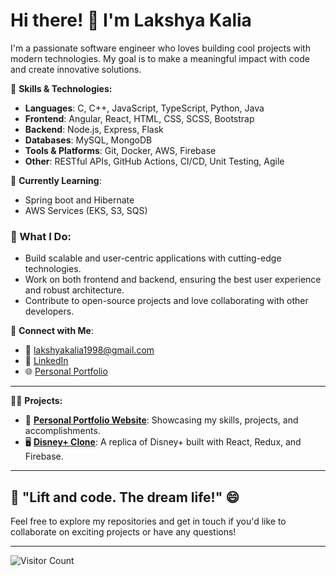 # Hi there! 👋 I'm Lakshya Kalia

I'm a passionate software engineer who loves building cool projects with modern technologies. My goal is to make a meaningful impact with code and create innovative solutions.

🚀 **Skills & Technologies:**
- **Languages**: C, C++, JavaScript, TypeScript, Python, Java
- **Frontend**: Angular, React, HTML, CSS, SCSS, Bootstrap
- **Backend**: Node.js, Express, Flask
- **Databases**: MySQL, MongoDB
- **Tools & Platforms**: Git, Docker, AWS, Firebase
- **Other**: RESTful APIs, GitHub Actions, CI/CD, Unit Testing, Agile

🌟 **Currently Learning**:
- Spring boot and Hibernate
- AWS Services (EKS, S3, SQS)

### 🚀 What I Do:
- Build scalable and user-centric applications with cutting-edge technologies.
- Work on both frontend and backend, ensuring the best user experience and robust architecture.
- Contribute to open-source projects and love collaborating with other developers.

🔗 **Connect with Me**:
- 📧 [lakshyakalia1998@gmail.com](mailto:lakshyakalia1998@gmail.com)
- 💼 [LinkedIn](https://www.linkedin.com/in/lakshyakalia/)
- 🌐 [Personal Portfolio](https://lakshyakalia.github.io/)

---

🧑‍💻 **Projects:**
- 💼 **[Personal Portfolio Website](https://github.com/lakshyakalia/lakshyakalia.github.io/)**: Showcasing my skills, projects, and accomplishments.
- 🖥️ **[Disney+ Clone](https://github.com/lakshyakalia/disney-plus-clone)**: A replica of Disney+ built with React, Redux, and Firebase.

---

## 💬 "Lift and code. The dream life!" 😄

Feel free to explore my repositories and get in touch if you'd like to collaborate on exciting projects or have any questions!

---

![Visitor Count](https://visitor-badge.glitch.me/badge?page_id=lakshyakalia.lakshyakalia)

